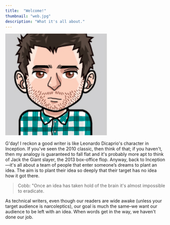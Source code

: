 ```yaml
---
title:  "Welcome!"
thumbnail: "web.jpg"
description: "What it's all about."
---
```


![me](/assets/img/avatar.jpg)

G'day! I reckon a good writer is like Leonardo Dicaprio's character in Inception. If you've seen the 2010 classic, then think of that; if you haven't, then my analogy is guaranteed to fall flat and it's probably more apt to think of Jack the Giant slayer, the 2013 box-office flop. Anyway, back to Inception—it's all about a team of people that enter someone’s dreams to plant an idea. The aim is to plant their idea so deeply that their target has no idea how it got there.

> Cobb: "Once an idea has taken hold of the brain it's almost impossible to eradicate.

As technical writers, even though our readers are wide awake (unless your target audience is narcoleptics), our goal is much the same–we want our audience to be left with an idea. When words get in the way, we haven't done our job.
